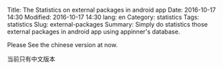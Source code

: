 Title: The Statistics on external packages in android app
Date: 2016-10-17 14:30
Modified: 2016-10-17 14:30
lang: en
Category: statistics
Tags: statistics
Slug: external-packages
Summary: Simply do statistics those external packages in android app using appinner's database.

Please See the chinese version at now. 

当前只有中文版本
